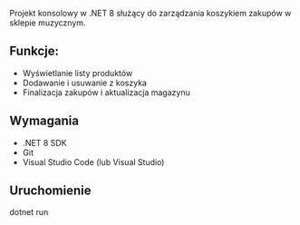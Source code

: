 Projekt konsolowy w .NET 8 służący do zarządzania koszykiem zakupów w sklepie muzycznym.

## Funkcje:
- Wyświetlanie listy produktów
- Dodawanie i usuwanie z koszyka
- Finalizacja zakupów i aktualizacja magazynu

## Wymagania
- .NET 8 SDK
- Git
- Visual Studio Code (lub Visual Studio)

## Uruchomienie
dotnet run
